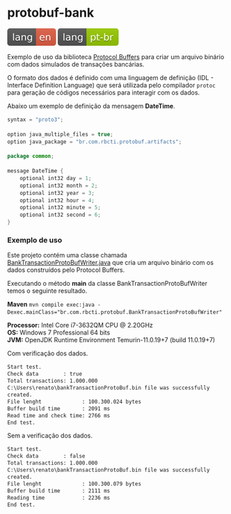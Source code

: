 # protobuf-bank
[![en](https://github.com/renatocunha216/common/blob/main/images/lang-en.svg?raw=true)](https://github.com/renatocunha216/protobuf-bank/blob/main/README.en.md)
[![pt-br](https://github.com/renatocunha216/common/blob/main/images/lang-pt-br.svg?raw=true)](https://github.com/renatocunha216/protobuf-bank/blob/main/README.md)

Exemplo de uso da biblioteca [Protocol Buffers](https://protobuf.dev//) para criar
um arquivo binário com dados simulados de transações bancárias.

O formato dos dados é definido com uma linguagem de definição (IDL - Interface Definition Language)
que será utilizada pelo compilador ```protoc``` para geração de códigos necessários para interagir
com os dados.

Abaixo um exemplo de definição da mensagem **DateTime**.

```java
syntax = "proto3";

option java_multiple_files = true;
option java_package = "br.com.rbcti.protobuf.artifacts";

package common;

message DateTime {
    optional int32 day = 1;
    optional int32 month = 2;
    optional int32 year = 3;
    optional int32 hour = 4;
    optional int32 minute = 5;
    optional int32 second = 6;
}
```


### Exemplo de uso

Este projeto contém uma classe chamada [BankTransactionProtoBufWriter.java](https://github.com/renatocunha216/protobuf-bank/blob/main/java/src/main/java/br/com/rbcti/protobuf/BankTransactionProtoBufWriter.java)
que cria um arquivo binário com os dados construídos pelo Protocol Buffers.

Executando o método **main** da classe BankTransactionProtoBufWriter temos o seguinte resultado.

**Maven** `mvn compile exec:java -Dexec.mainClass="br.com.rbcti.protobuf.BankTransactionProtoBufWriter"`

**Processor:** Intel Core i7-3632QM CPU @ 2.20GHz<br>
**OS:** Windows 7 Professional 64 bits<br>
**JVM:** OpenJDK Runtime Environment Temurin-11.0.19+7 (build 11.0.19+7)<br>

Com verificação dos dados.
```
Start test.
Check data        : true
Total transactions: 1.000.000
C:\Users\renato\bankTransactionProtoBuf.bin file was successfully created.
File lenght             : 100.300.024 bytes
Buffer build time       : 2091 ms
Read time and check time: 2766 ms
End test.
```
Sem a verificação dos dados.
```
Start test.
Check data        : false
Total transactions: 1.000.000
C:\Users\renato\bankTransactionProtoBuf.bin file was successfully created.
File lenght             : 100.300.079 bytes
Buffer build time       : 2111 ms
Reading time            : 2236 ms
End test.
```
